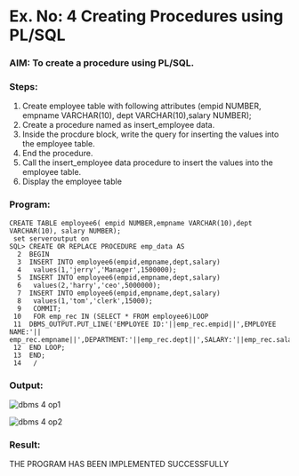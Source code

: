 # Ex. No: 4 Creating Procedures using PL/SQL

### AIM: To create a procedure using PL/SQL.

### Steps:
1. Create employee table with following attributes (empid NUMBER, empname VARCHAR(10), dept VARCHAR(10),salary NUMBER);
2. Create a procedure named as insert_employee data.
3. Inside the procdure block, write the query for inserting the values into the employee table.
4. End the procedure.
5. Call the insert_employee data procedure to insert the values into the employee table.
6. Display the employee table

### Program:
```
CREATE TABLE employee6( empid NUMBER,empname VARCHAR(10),dept VARCHAR(10), salary NUMBER);
 set serveroutput on
SQL> CREATE OR REPLACE PROCEDURE emp_data AS
  2  BEGIN
  3  INSERT INTO employee6(empid,empname,dept,salary)
  4   values(1,'jerry','Manager',1500000);
  5  INSERT INTO employee6(empid,empname,dept,salary)
  6   values(2,'harry','ceo',5000000);
  7  INSERT INTO employee6(empid,empname,dept,salary)
  8   values(1,'tom','clerk',15000);
  9   COMMIT;
 10   FOR emp_rec IN (SELECT * FROM employee6)LOOP
 11  DBMS_OUTPUT.PUT_LINE('EMPLOYEE ID:'||emp_rec.empid||',EMPLOYEE NAME:'|| emp_rec.empname||',DEPARTMENT:'||emp_rec.dept||',SALARY:'||emp_rec.salary);
 12  END LOOP;
 13  END;
 14   / 
```

### Output:
![dbms 4 op1](https://github.com/AtchayaSundaramoorthy/Ex-No-4-Creating-Procedures-using-PL-SQL/assets/119393516/101447f9-8253-4c02-9ed5-5720e94ad525)

![dbms 4 op2](https://github.com/AtchayaSundaramoorthy/Ex-No-4-Creating-Procedures-using-PL-SQL/assets/119393516/cb4729ba-5474-492e-a860-aa1c1ad972f3)


### Result:
THE PROGRAM HAS BEEN IMPLEMENTED SUCCESSFULLY
